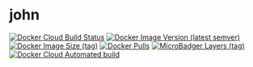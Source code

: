 # john

[![Docker Cloud Build Status](https://img.shields.io/docker/cloud/build/shubhamtatvamasi/john)](https://hub.docker.com/r/shubhamtatvamasi/john)
[![Docker Image Version (latest semver)](https://img.shields.io/docker/v/shubhamtatvamasi/john?sort=semver)](https://hub.docker.com/r/shubhamtatvamasi/john)
[![Docker Image Size (tag)](https://img.shields.io/docker/image-size/shubhamtatvamasi/john/latest)](https://hub.docker.com/r/shubhamtatvamasi/john)
[![Docker Pulls](https://img.shields.io/docker/pulls/shubhamtatvamasi/john)](https://hub.docker.com/r/shubhamtatvamasi/john)
[![MicroBadger Layers (tag)](https://img.shields.io/microbadger/layers/shubhamtatvamasi/john/latest)](https://hub.docker.com/r/shubhamtatvamasi/john)
[![Docker Cloud Automated build](https://img.shields.io/docker/cloud/automated/shubhamtatvamasi/john)](https://hub.docker.com/r/shubhamtatvamasi/john)
